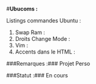 #**Ubucoms :**

Listings commandes Ubuntu : 

1. Swap Ram :
2. Droits Change Mode :
3. Vim :
4. Accents dans le HTML :

###Remarques :###
Projet Perso 

###Statut :###
 En cours
